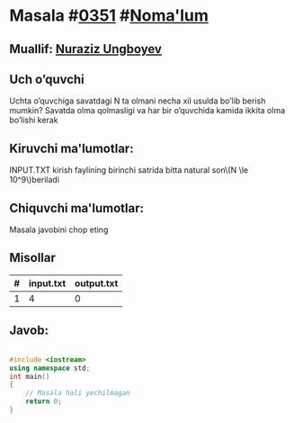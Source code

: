 
<h1>Masala #<a href="https://robocontest.uz/tasks/0351">0351</a> #<a href="https://robocontest.uz/tasks?category=1">Noma'lum</a></h1>
<h2> Muallif: <a href="https://robocontest.uz/profile/nuraziz_imo">Nuraziz Ungboyev</a></h2>
<h2>Uch o’quvchi</h2>
<p>Uchta o’quvchiga savatdagi N ta olmani necha xil usulda bo’lib berish mumkin? Savatda olma qolmasligi va har bir o’quvchida kamida ikkita olma bo’lishi kerak</p>
<h2>Kiruvchi ma'lumotlar:</h2>
<p>INPUT.TXT kirish faylining birinchi satrida bitta natural son\(N \le 10^9\)beriladi</p>
<h2>Chiquvchi ma'lumotlar:</h2>
<p>Masala javobini chop eting</p>
<h2>Misollar</h2>
<table>
    <thead>
        <tr>
            <th>#</th>
            <th>input.txt</th>
            <th>output.txt</th>
        </tr>
    </thead>
    <tbody>
            <tr>
                <td>1</td>
                <td>4</td>
                <td>0</td>
            </tr>
    </tbody>
    </table>
    
<h2>Javob:</h2>

######
```cpp
#include <iostream>
using namespace std;
int main()
{
    // Masala hali yechilmagan
    return 0;
}
```
